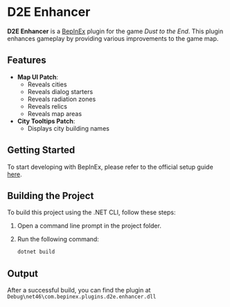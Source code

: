 # D2E Enhancer

**D2E Enhancer** is a [BepInEx](https://docs.bepinex.dev) plugin for the game _Dust to the End_. This plugin enhances gameplay by providing various improvements to the game map.

## Features

- **Map UI Patch**:
  - Reveals cities
  - Reveals dialog starters
  - Reveals radiation zones
  - Reveals relics
  - Reveals map areas
- **City Tooltips Patch**:
  - Displays city building names

## Getting Started

To start developing with BepInEx, please refer to the official setup guide [here](https://docs.bepinex.dev/articles/dev_guide/plugin_tutorial/1_setup.html).

## Building the Project

To build this project using the .NET CLI, follow these steps:

1. Open a command line prompt in the project folder.
2. Run the following command:

   ```bash
   dotnet build
   ```

## Output

After a successful build, you can find the plugin at `Debug\net46\com.bepinex.plugins.d2e.enhancer.dll`
